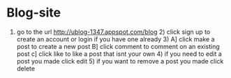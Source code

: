# Blog-site
1) go to the url http://ublog-1347.appspot.com/blog 2) click sign up to create an account or login if you have one already 3) A] click make a post to create a new post    B] click comment to comment on an existing post    c] click like to like a post that isnt your own 4) if you need to edit a post you made click edit  5) if you want to remove  a post you made click delete
